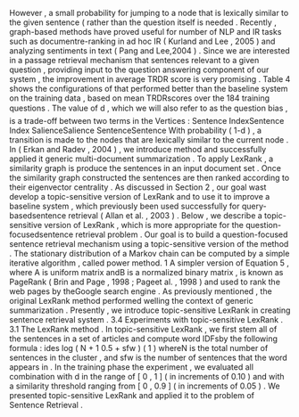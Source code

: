 However , a small probability for jumping to a node that is lexically similar to the given sentence ( rather than the question itself is needed . 
Recently , graph-based methods have proved useful for number of NLP and IR tasks such as documentre-ranking in ad hoc IR ( Kurland and Lee , 2005 ) and analyzing sentiments in text ( Pang and Lee,2004 ) . 
Since we are interested in a passage retrieval mechanism that sentences relevant to a given question , providing input to the question answering component of our system , the improvement in average TRDR score is very promising . 
Table 4 shows the configurations of that performed better than the baseline system on the training data , based on mean TRDRscores over the 184 training questions . 
The value of d , which we will also refer to as the question bias ,  is a trade-off between two terms in the Vertices : Sentence IndexSentence Index SalienceSalience SentenceSentence 
With probability ( 1-d ) , a transition is made to the nodes that are lexically similar to the current node . 
In ( Erkan and Radev , 2004 ) , we introduce method and successfully applied it generic multi-document summarization . 
To apply LexRank , a similarity graph is produce the sentences in an input document set . 
Once the similarity graph constructed the sentences are then ranked according to their eigenvector centrality . 
As discussed in Section 2 , our goal wast develop a topic-sensitive version of LexRank and to use it to improve a baseline system , which previously been used successfully for query-basedsentence retrieval ( Allan et al. , 2003 ) . 
Below , we describe a topic-sensitive version of LexRank , which is more appropriate for the question-focusedsentence retrieval problem . 
Our goal is to build a question-focused sentence retrieval mechanism using a topic-sensitive version of the method . 
The stationary distribution of a Markov chain can be computed by a simple iterative algorithm , called power method. 1 A simpler version of Equation 5 , where A is uniform matrix andB is a normalized binary matrix , is known as PageRank ( Brin and Page , 1998 ; Pageet al. , 1998 ) and used to rank the web pages by theGoogle search engine . 
As previously mentioned , the original LexRank method performed welling the context of generic summarization . 
Presently , we introduce topic-sensitive LexRank in creating sentence retrieval system . 
3.4 Experiments with topic-sensitive LexRank . 
3.1 The LexRank method . 
In topic-sensitive LexRank , we first stem all of the sentences in a set of articles and compute word IDFsby the following formula : ides log ( N + 1 0.5 + sfw ) ( 1 ) whereN is the total number of sentences in the cluster , and sfw is the number of sentences that the word appears in . 
In the training phase the experiment , we evaluated all combination with d in the range of [ 0 , 1 ] ( in increments of 0.10 ) and with a similarity threshold ranging from [ 0 , 0.9 ] ( in increments of 0.05 ) . 
We presented topic-sensitive LexRank and applied it to the problem of Sentence Retrieval . 